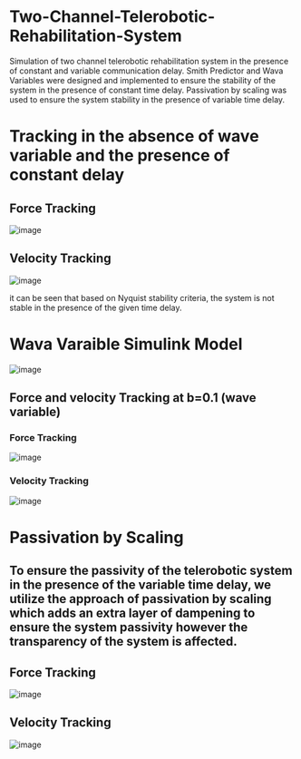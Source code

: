 # Two-Channel-Telerobotic-Rehabilitation-System
Simulation of two channel telerobotic rehabilitation system in the presence of constant and variable communication delay. Smith Predictor and Wava Variables were designed and implemented to ensure the stability of the system in the presence of constant time delay. Passivation by scaling was used to ensure the system stability in the presence of variable time delay.

# Tracking in the absence of wave variable and the presence of constant delay

## Force Tracking

![image](https://user-images.githubusercontent.com/69100847/170683608-4f394287-3a8d-4273-855b-01b160bc46af.png)

## Velocity Tracking

![image](https://user-images.githubusercontent.com/69100847/170683650-f2db170c-1af6-4849-bc8b-498e0ce61b0c.png)


it can be seen that based on Nyquist stability criteria, the system is not stable in the presence of the given time delay.


# Wava Varaible Simulink Model

![image](https://user-images.githubusercontent.com/69100847/170680700-ae72c764-e27e-4974-a4a4-094474144fe8.png)


## Force and velocity Tracking at b=0.1 (wave variable)

### Force Tracking

![image](https://user-images.githubusercontent.com/69100847/170680857-a74f78ae-5050-493d-ac4e-aae0338d1e5a.png)


### Velocity Tracking

![image](https://user-images.githubusercontent.com/69100847/170680908-9546e91e-305a-4b58-b545-b11b603d2008.png)


# Passivation by Scaling

## To ensure the passivity of the telerobotic system in the presence of the variable time delay, we utilize the approach of passivation by scaling which adds an extra layer of dampening to ensure the system passivity however the transparency of the system is affected. 

## Force Tracking

![image](https://user-images.githubusercontent.com/69100847/170684658-2e8500d1-8c1a-495a-9441-efb51ea13b23.png)


## Velocity Tracking

![image](https://user-images.githubusercontent.com/69100847/170684690-f5855683-29af-457b-ac51-96f880dd6282.png)





